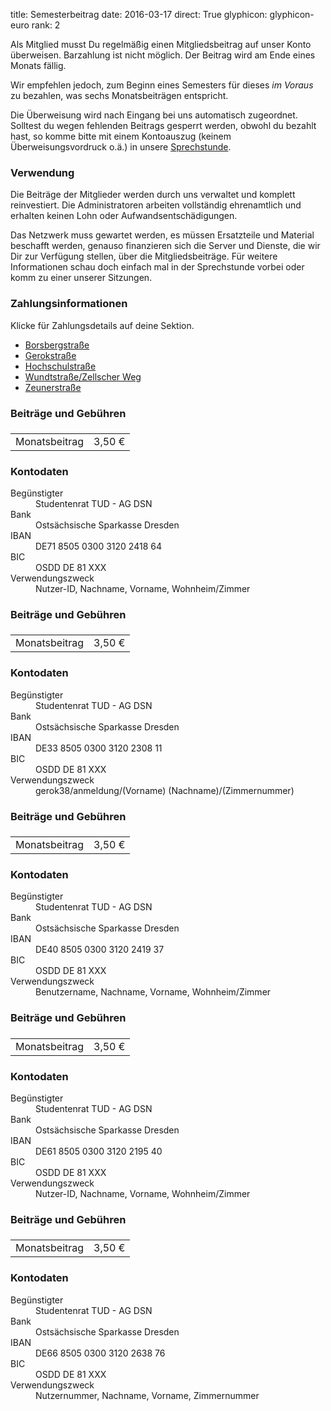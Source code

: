title: Semesterbeitrag
date: 2016-03-17
direct: True
glyphicon: glyphicon-euro
rank: 2

Als Mitglied musst Du regelmäßig einen Mitgliedsbeitrag auf unser
Konto überweisen.  Barzahlung ist nicht möglich.  Der Beitrag wird am
Ende eines Monats fällig.

Wir empfehlen jedoch, zum Beginn eines Semesters für dieses *im
Voraus* zu bezahlen, was sechs Monatsbeiträgen entspricht.

Die Überweisung wird nach Eingang bei uns automatisch zugeordnet.
Solltest du wegen fehlenden Beitrags gesperrt werden, obwohl du
bezahlt hast, so komme bitte mit einem Kontoauszug (keinem
Überweisungsvordruck o.ä.) in unsere [Sprechstunde](/contact).

### Verwendung

Die Beiträge der Mitglieder werden durch uns verwaltet und komplett
reinvestiert. Die Administratoren arbeiten vollständig ehrenamtlich
und erhalten keinen Lohn oder Aufwandsentschädigungen.

Das Netzwerk muss gewartet werden, es müssen Ersatzteile und Material
beschafft werden, genauso finanzieren sich die Server und Dienste, die
wir Dir zur Verfügung stellen, über die Mitgliedsbeiträge. Für weitere
Informationen schau doch einfach mal in der Sprechstunde vorbei oder
komm zu einer unserer Sitzungen.

### Zahlungsinformationen

Klicke für Zahlungsdetails auf deine Sektion.

<div>
  <ul class="nav nav-tabs" role="tablist">
    <li role="presentation"><a href="#borsbergstrasse"
    aria-controls="borsbergstrasse" role="tab" data-toggle="tab">Borsbergstraße</a>
    </li>
    <li role="presentation"><a href="#gerokstrasse"
    aria-controls="gerokstrasse" role="tab" data-toggle="tab">Gerokstraße</a>
    </li>
    <li role="presentation"><a href="#hochschulstrasse"
    aria-controls="hochschulstrasse" role="tab" data-toggle="tab">Hochschulstraße</a>
    </li>
    <li role="presentation"><a href="#wundtstrasse"
    aria-controls="wundtstrasse" role="tab" data-toggle="tab">Wundtstraße/Zellscher Weg</a>
    </li>
    <li role="presentation"><a href="#zeunerstrasse"
    aria-controls="zeunerstrasse" role="tab" data-toggle="tab">Zeunerstraße</a>
    </li>
  </ul>
  <div class="tab-content">
    <div class="tab-pane row" role="tabpanel" id="borsbergstrasse">
      <div class="col-sm-6">
        <h3>Beiträge und Gebühren</h3>
        <table class="table">
          <thead>
            <tr>
              <td></td>
              <td></td>
            </tr>
          </thead>
          <tbody>
            <tr>
              <td>Monatsbeitrag</td>
              <td>3,50 €</td>
            </tr>
          </tbody>
        </table>
      </div>
      <div class="col-sm-6">
        <h3>Kontodaten</h3>
        <dl>
          <dt>Begünstigter</dt>
          <dd>Studentenrat TUD - AG DSN</dd>
          <dt>Bank</dt>
          <dd>Ostsächsische Sparkasse Dresden</dd>
          <dt>IBAN</dt>
          <dd>DE71 8505 0300 3120 2418 64</dd>
          <dt>BIC</dt>
          <dd>OSDD DE 81 XXX</dd>
          <dt>Verwendungszweck</dt>
          <dd>Nutzer-ID, Nachname, Vorname, Wohnheim/Zimmer</dd>
        </dl>
      </div>
    </div>
    <div class="tab-pane row" role="tabpanel" id="gerokstrasse">
      <div class="col-sm-6">
        <h3>Beiträge und Gebühren</h3>
        <table class="table">
          <thead>
            <tr>
              <td></td>
              <td></td>
            </tr>
          </thead>
          <tbody>
            <tr>
              <td>Monatsbeitrag</td>
              <td>3,50 €</td>
            </tr>
          </tbody>
        </table>
      </div>
      <div class="col-sm-6">
        <h3>Kontodaten</h3>
        <dl>
          <dt>Begünstigter</dt>
          <dd>Studentenrat TUD - AG DSN</dd>
          <dt>Bank</dt>
          <dd>Ostsächsische Sparkasse Dresden</dd>
          <dt>IBAN</dt>
          <dd>DE33 8505 0300 3120 2308 11</dd>
          <dt>BIC</dt>
          <dd>OSDD DE 81 XXX</dd>
          <dt>Verwendungszweck</dt>
          <dd>gerok38/anmeldung/(Vorname) (Nachname)/(Zimmernummer)</dd>
        </dl>
      </div>
    </div>
    <div class="tab-pane row" role="tabpanel" id="hochschulstrasse">
      <div class="col-sm-6">
        <h3>Beiträge und Gebühren</h3>
        <table class="table">
          <thead>
            <tr>
              <td></td>
              <td></td>
            </tr>
          </thead>
          <tbody>
            <tr>
              <td>Monatsbeitrag</td>
              <td>3,50 €</td>
            </tr>
          </tbody>
        </table>
      </div>
      <div class="col-sm-6">
        <h3>Kontodaten</h3>
        <dl>
          <dt>Begünstigter</dt>
          <dd>Studentenrat TUD - AG DSN</dd>
          <dt>Bank</dt>
          <dd>Ostsächsische Sparkasse Dresden</dd>
          <dt>IBAN</dt>
          <dd>DE40 8505 0300 3120 2419 37</dd>
          <dt>BIC</dt>
          <dd>OSDD DE 81 XXX</dd>
          <dt>Verwendungszweck</dt>
          <dd>Benutzername,  Nachname, Vorname, Wohnheim/Zimmer</dd>
        </dl>
      </div>
    </div>
    <div class="tab-pane row" role="tabpanel" id="wundtstrasse">
      <div class="col-sm-6">
        <h3>Beiträge und Gebühren</h3>
        <table class="table">
          <thead>
            <tr>
              <td></td>
              <td></td>
            </tr>
          </thead>
          <tbody>
            <tr>
              <td>Monatsbeitrag</td>
              <td>3,50 €</td>
            </tr>
          </tbody>
        </table>
      </div>
      <div class="col-sm-6">
        <h3>Kontodaten</h3>
        <dl>
          <dt>Begünstigter</dt>
          <dd>Studentenrat TUD - AG DSN</dd>
          <dt>Bank</dt>
          <dd>Ostsächsische Sparkasse Dresden</dd>
          <dt>IBAN</dt>
          <dd>DE61 8505 0300 3120 2195 40</dd>
          <dt>BIC</dt>
          <dd>OSDD DE 81 XXX</dd>
          <dt>Verwendungszweck</dt>
          <dd>Nutzer-ID, Nachname, Vorname, Wohnheim/Zimmer</dd>
        </dl>
      </div>
    </div>
    <div class="tab-pane row" role="tabpanel" id="zeunerstrasse">
      <div class="col-sm-6">
        <h3>Beiträge und Gebühren</h3>
        <table class="table">
          <thead>
            <tr>
              <td></td>
              <td></td>
            </tr>
          </thead>
          <tbody>
            <tr>
              <td>Monatsbeitrag</td>
              <td>3,50 €</td>
            </tr>
          </tbody>
        </table>
      </div>
      <div class="col-sm-6">
        <h3>Kontodaten</h3>
        <dl>
          <dt>Begünstigter</dt>
          <dd>Studentenrat TUD - AG DSN</dd>
          <dt>Bank</dt>
          <dd>Ostsächsische Sparkasse Dresden</dd>
          <dt>IBAN</dt>
          <dd>DE66 8505 0300 3120 2638 76</dd>
          <dt>BIC</dt>
          <dd>OSDD DE 81 XXX</dd>
          <dt>Verwendungszweck</dt>
          <dd>Nutzernummer, Nachname, Vorname, Zimmernummer</dd>
        </dl>
      </div>
    </div>
  </div>
</div>
